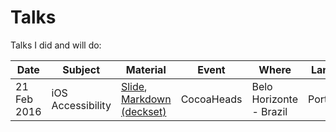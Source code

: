 # Talks

Talks I did and will do:

| Date        | Subject           | Material                 | Event      | Where                   | Language   |
|-------------|-------------------|--------------------------|------------|-------------------------|------------|
| 21 Feb 2016 | iOS Accessibility | [Slide](https://speakerdeck.com/gabrieloliva/acessibilidade-no-ios), [Markdown (deckset)](markdowns/Acessibilidade%20no%20iOS) | CocoaHeads | Belo Horizonte - Brazil | Portuguese |
